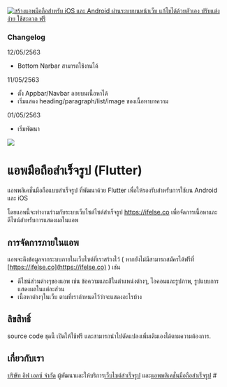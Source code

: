 [![สร้างแอพมือถือสำหรับ iOS และ Android ผ่านระบบบนหน้าเว็บ แก้ไขได้ด้วยตัวเอง ปรับแต่งง่าย ใช้สะดวก ฟรี](http://img.youtube.com/vi/7Cte73w959E/0.jpg)](http://www.youtube.com/watch?v=7Cte73w959E)


### Changelog ###
12/05/2563
* Bottom Narbar สามารถใช้งานได้

11/05/2563
* ตั้ง Appbar/Navbar ลอยบนเนื้อหาได้
* เริ่มแสดง heading/paragraph/list/image ของเนื้อหาบทความ

01/05/2563
* เริ่มพัฒนา

<img src="screenshot.gif">

# แอพมือถือสำเร็จรูป (Flutter)
แอพพลิเคชั่นมือถือแบบสำเร็จรูป ที่พัฒนาด้วย Flutter เพื่อให้รองรับสำหรับการใช้บน Android และ iOS 

โดยแอพนี้จะทำงานร่วมกับระบบเว็บไซต์ไซต์สำเร็จรูป https://ifelse.co เพื่อจัดการเนื้อหาและดีไซน์สำหรับการแสดงผลในแอพ


## การจัดการภายในแอพ
แอพจะดึงข้อมูลจากระบบภายในเว็บไซต์ที่เราสร้างไว้ ( หากยังไม่มีสามารถสมัครได้ฟรีที่ [https://ifelse.co](https://ifelse.co) ) เช่น
- ดีไซน์ส่วนต่างๆของแอพ เช่น ข้อความและสีในตำแหน่งต่างๆ, ไอคอนและรูปภาพ, รูปแบบการแสดงผลในแต่ละส่วน
- เนื้อหาต่างๆในเว็บ ตามที่เรากำหนดไว้ว่าจะแสดงอะไรบ้าง



## ลิขสิทธิ์
source code ชุดนี้ เปิดให้ใช้ฟรี และสามารถนำไปดัดแปลงเพิ่มเติมเองได้ตามความต้องการ.


## เกี่ยวกับเรา
[บริษัท อิฟ เอลซ์ จำกัด](https://ifelse.co.th) ผู้พัฒนาและให้บริการ[เว็บไซต์สำเร็จรูป](https://ifelse.co) และ[แอพพลิเคชั่นมือถือสำเร็จรูป](https://ifelse.co) #

